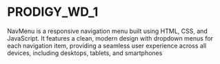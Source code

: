 # PRODIGY_WD_1
NavMenu is a responsive navigation menu built using HTML, CSS, and JavaScript. It features a clean, modern design with dropdown menus for each navigation item, providing a seamless user experience across all devices, including desktops, tablets, and smartphones
